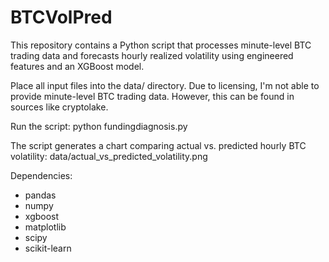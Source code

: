 # BTCVolPred
This repository contains a Python script that processes minute-level BTC trading data and forecasts hourly realized volatility using engineered features and an XGBoost model.

Place all input files into the data/ directory. Due to licensing, I'm not able to provide minute-level BTC trading data. However, this can be found in sources like cryptolake. 

Run the script:
python fundingdiagnosis.py

The script generates a chart comparing actual vs. predicted hourly BTC volatility:
data/actual_vs_predicted_volatility.png

Dependencies:
- pandas
- numpy
- xgboost
- matplotlib
- scipy
- scikit-learn
